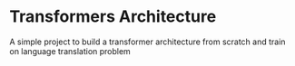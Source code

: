 # Transformers Architecture
A simple project to build a transformer architecture from scratch and train on language translation problem

